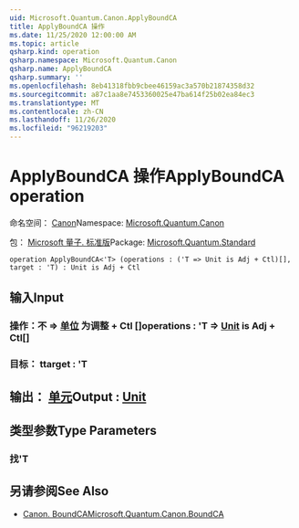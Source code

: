 ```yaml
---
uid: Microsoft.Quantum.Canon.ApplyBoundCA
title: ApplyBoundCA 操作
ms.date: 11/25/2020 12:00:00 AM
ms.topic: article
qsharp.kind: operation
qsharp.namespace: Microsoft.Quantum.Canon
qsharp.name: ApplyBoundCA
qsharp.summary: ''
ms.openlocfilehash: 8eb41318fbb9cbee46159ac3a570b21874358d32
ms.sourcegitcommit: a87c1aa8e7453360025e47ba614f25b02ea84ec3
ms.translationtype: MT
ms.contentlocale: zh-CN
ms.lasthandoff: 11/26/2020
ms.locfileid: "96219203"
---
```

# <a name="applyboundca-operation"></a><span data-ttu-id="0b5a1-102">ApplyBoundCA 操作</span><span class="sxs-lookup"><span data-stu-id="0b5a1-102">ApplyBoundCA operation</span></span>

<span data-ttu-id="0b5a1-103">命名空间： [Canon](xref:Microsoft.Quantum.Canon)</span><span class="sxs-lookup"><span data-stu-id="0b5a1-103">Namespace: [Microsoft.Quantum.Canon](xref:Microsoft.Quantum.Canon)</span></span>

<span data-ttu-id="0b5a1-104">包： [Microsoft 量子. 标准版](https://nuget.org/packages/Microsoft.Quantum.Standard)</span><span class="sxs-lookup"><span data-stu-id="0b5a1-104">Package: [Microsoft.Quantum.Standard](https://nuget.org/packages/Microsoft.Quantum.Standard)</span></span>




```qsharp
operation ApplyBoundCA<'T> (operations : ('T => Unit is Adj + Ctl)[], target : 'T) : Unit is Adj + Ctl
```


## <a name="input"></a><span data-ttu-id="0b5a1-105">输入</span><span class="sxs-lookup"><span data-stu-id="0b5a1-105">Input</span></span>

### <a name="operations--t--unit--is-adj--ctl"></a><span data-ttu-id="0b5a1-106">操作：不 => [单位](xref:microsoft.quantum.lang-ref.unit)  为调整 + Ctl []</span><span class="sxs-lookup"><span data-stu-id="0b5a1-106">operations : 'T => [Unit](xref:microsoft.quantum.lang-ref.unit)  is Adj + Ctl[]</span></span>




### <a name="target--t"></a><span data-ttu-id="0b5a1-107">目标： t</span><span class="sxs-lookup"><span data-stu-id="0b5a1-107">target : 'T</span></span>





## <a name="output--unit"></a><span data-ttu-id="0b5a1-108">输出： [单元](xref:microsoft.quantum.lang-ref.unit)</span><span class="sxs-lookup"><span data-stu-id="0b5a1-108">Output : [Unit](xref:microsoft.quantum.lang-ref.unit)</span></span>



## <a name="type-parameters"></a><span data-ttu-id="0b5a1-109">类型参数</span><span class="sxs-lookup"><span data-stu-id="0b5a1-109">Type Parameters</span></span>

### <a name="t"></a><span data-ttu-id="0b5a1-110">找</span><span class="sxs-lookup"><span data-stu-id="0b5a1-110">'T</span></span>



## <a name="see-also"></a><span data-ttu-id="0b5a1-111">另请参阅</span><span class="sxs-lookup"><span data-stu-id="0b5a1-111">See Also</span></span>

- [<span data-ttu-id="0b5a1-112">Canon. BoundCA</span><span class="sxs-lookup"><span data-stu-id="0b5a1-112">Microsoft.Quantum.Canon.BoundCA</span></span>](xref:Microsoft.Quantum.Canon.BoundCA)